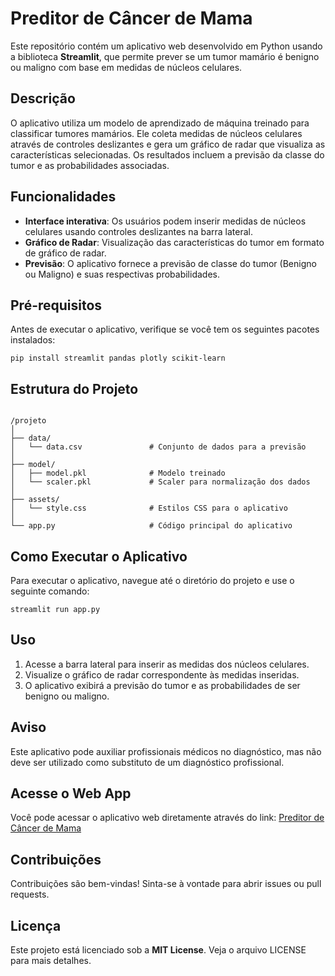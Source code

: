 <h1>Preditor de Câncer de Mama</h1>

<p>Este repositório contém um aplicativo web desenvolvido em Python usando a biblioteca <strong>Streamlit</strong>, que permite prever se um tumor mamário é benigno ou maligno com base em medidas de núcleos celulares.</p>

<h2>Descrição</h2>

<p>O aplicativo utiliza um modelo de aprendizado de máquina treinado para classificar tumores mamários. Ele coleta medidas de núcleos celulares através de controles deslizantes e gera um gráfico de radar que visualiza as características selecionadas. Os resultados incluem a previsão da classe do tumor e as probabilidades associadas.</p>

<h2>Funcionalidades</h2>
<ul>
    <li><strong>Interface interativa</strong>: Os usuários podem inserir medidas de núcleos celulares usando controles deslizantes na barra lateral.</li>
    <li><strong>Gráfico de Radar</strong>: Visualização das características do tumor em formato de gráfico de radar.</li>
    <li><strong>Previsão</strong>: O aplicativo fornece a previsão de classe do tumor (Benigno ou Maligno) e suas respectivas probabilidades.</li>
</ul>

<h2>Pré-requisitos</h2>

<p>Antes de executar o aplicativo, verifique se você tem os seguintes pacotes instalados:</p>

<pre><code>pip install streamlit pandas plotly scikit-learn</code></pre>

<h2>Estrutura do Projeto</h2>

<pre><code>
/projeto
│
├── data/
│   └── data.csv               # Conjunto de dados para a previsão
│
├── model/
│   ├── model.pkl              # Modelo treinado
│   └── scaler.pkl             # Scaler para normalização dos dados
│
├── assets/
│   └── style.css              # Estilos CSS para o aplicativo
│
└── app.py                     # Código principal do aplicativo
</code></pre>

<h2>Como Executar o Aplicativo</h2>

<p>Para executar o aplicativo, navegue até o diretório do projeto e use o seguinte comando:</p>

<pre><code>streamlit run app.py</code></pre>

<h2>Uso</h2>
<ol>
    <li>Acesse a barra lateral para inserir as medidas dos núcleos celulares.</li>
    <li>Visualize o gráfico de radar correspondente às medidas inseridas.</li>
    <li>O aplicativo exibirá a previsão do tumor e as probabilidades de ser benigno ou maligno.</li>
</ol>

<h2>Aviso</h2>

<p>Este aplicativo pode auxiliar profissionais médicos no diagnóstico, mas não deve ser utilizado como substituto de um diagnóstico profissional.</p>

<h2>Acesse o Web App</h2>

<p>Você pode acessar o aplicativo web diretamente através do link: <a href="http://cancermamadetector.streamlit.app">Preditor de Câncer de Mama</a></p>

<h2>Contribuições</h2>

<p>Contribuições são bem-vindas! Sinta-se à vontade para abrir issues ou pull requests.</p>

<h2>Licença</h2>

<p>Este projeto está licenciado sob a <strong>MIT License</strong>. Veja o arquivo LICENSE para mais detalhes.</p>
